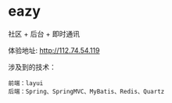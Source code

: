 eazy
===

社区 + 后台 + 即时通讯

体验地址: http://112.74.54.119

涉及到的技术：
    
    前端：layui
    后端：Spring、SpringMVC、MyBatis、Redis、Quartz

    
    
    

